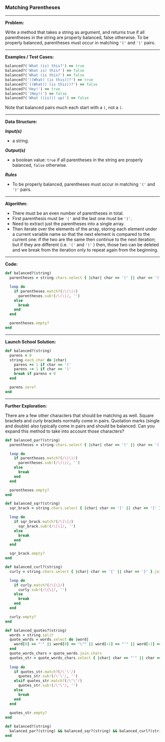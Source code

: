 ### Matching Parentheses

---

**Problem:**

Write a method that takes a string as argument, and returns true if all parentheses in the string are properly balanced, false otherwise. To be properly balanced, parentheses must occur in matching `'('` and `')'` pairs.

---

**Examples / Test Cases:**

```ruby
balanced?('What (is) this?') == true
balanced?('What is) this?') == false
balanced?('What (is this?') == false
balanced?('((What) (is this))?') == true
balanced?('((What)) (is this))?') == false
balanced?('Hey!') == true
balanced?(')Hey!(') == false
balanced?('What ((is))) up(') == false
```

Note that balanced pairs much each start with a `(`, not a `)`.

---

**Data Structure:**  

**_Input(s)_**

* a string.

**_Output(s)_**

* a boolean value: `true` if all parentheses in the string are properly balanced, `false` otherwise.

**_Rules_**

* To be properly balanced, parentheses must occur in matching `'('` and `')'` pairs.

---

**Algorithm:**

* There must be an even number of parentheses in total.
* First parenthesis must be `'('` and the last one must be `')'`.
* Need to extract just the parentheses into a single array.
* Then iterate over the elements of the array, storing each element under a current variable name so that the next element is compared to the current one: if the two are the same then continue to the next iteration; but if they are different (i.e. `'('` and `')'` ) then, those two can be deleted and we break from the iteration only to repeat again from the beginning.  

---

**Code:**

```ruby
def balanced?(string)
  parentheses = string.chars.select { |char| char == '(' || char == ')' }.join

  loop do
    if parentheses.match?(/\(\)/)
      parentheses.sub!(/\(\)/, '')
    else
      break
    end
  end

  parentheses.empty?
end
```

---

**Launch School Solution:**

```ruby
def balanced?(string)
  parens = 0
  string.each_char do |char|
    parens += 1 if char == '('
    parens -= 1 if char == ')'
    break if parens < 0
  end

  parens.zero?
end
```

---

**Further Exploration:**

There are a few other characters that should be matching as well. Square brackets and curly brackets normally come in pairs. Quotation marks (single and double) also typically come in pairs and should be balanced. Can you expand this method to take into account those characters?

```ruby
def balanced_par?(string)
  parentheses = string.chars.select { |char| char == '(' || char == ')' }.join

  loop do
    if parentheses.match?(/\(\)/)
      parentheses.sub!(/\(\)/, '')
    else
      break
    end
  end

  parentheses.empty?
end

def balanced_sqr?(string)
  sqr_brack = string.chars.select { |char| char == '[' || char == ']' }.join

  loop do
    if sqr_brack.match?(/\[\]/)
      sqr_brack.sub!(/\[\]/, '')
    else
      break
    end
  end

  sqr_brack.empty?
end

def balanced_curl?(string)
  curly = string.chars.select { |char| char == '{' || char == '}' }.join

  loop do
    if curly.match?(/\{\}/)
      curly.sub!(/\{\}/, '')
    else
      break
    end
  end

  curly.empty?
end

def balanced_quotes?(string)
  words = string.split
  quote_words = words.select do |word|
    word[0] == "'" || word[0] == "\"" || word[-1] == "'" || word[-1] == "\""
  end
  quote_words_chars = quote_words.join.chars
  quotes_str = quote_words_chars.select { |char| char == "'" || char == "\"" }.join  
  
  loop do
    if quotes_str.match?(/\'\'/)
      quotes_str.sub!(/\'\'/, '')
    elsif quotes_str.match?(/\"\"/)
      quotes_str.sub!(/\"\"/, '')
    else
      break
    end
  end
    
  quotes_str.empty?
end

def balanced?(string)
  balanced_par?(string) && balanced_sqr?(string) && balanced_curl?(string) && balanced_quotes?(string)
end
```

